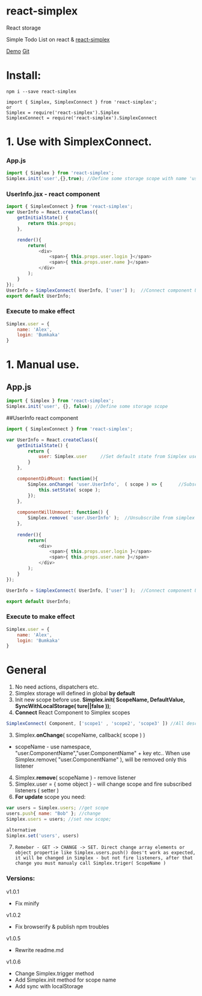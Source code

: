 # react-simplex
React storage


Simple Todo List on react & [react-simplex](https://github.com/bumkaka/react-simplex)

[Demo](http://react-simplex.ga-alex.com)
[Git](https://github.com/bumkaka/react-simplex-example)

# Install:
```
npm i --save react-simplex
```
```
import { Simplex, SimplexConnect } from 'react-simplex';
or
Simplex = require('react-simplex').Simplex
SimplexConnect = require('react-simplex').SimplexConnect

```


# 1. Use with SimplexConnect.


### App.js

```javascript
import { Simplex } from 'react-simplex';
Simplex.init('user',{},true); //Define some storage scope with name 'user', value = {}, synch with localStorage = true
```


### UserInfo.jsx - react component
```javascript
import { SimplexConnect } from 'react-simplex';
var UserInfo = React.createClass({
    getInitialState() {
        return this.props;
    },

    render(){
        return(
            <div>
                <span>{ this.props.user.login }</span>
                <span>{ this.props.user.name }</span>
            </div>
        );
    }
});
UserInfo = SimplexConnect( UserInfo, ['user'] );  //Connect component UserInfo to Simplex user scope
export default UserInfo;
```


### Execute to make effect

```javascript
Simplex.user = {
    name: 'Alex',
    login: 'Bumkaka'
}
```


# 1. Manual use.

## App.js

```javascript
import { Simplex } from 'react-simplex';
Simplex.init('user', {}, false); //Define some storage scope
```


##UserInfo react component
```javascript
import { SimplexConnect } from 'react-simplex';

var UserInfo = React.createClass({
    getInitialState() {
        return {
            user: Simplex.user     //Set default state from Simplex user scope
        }
    },

    componentDidMount: function(){
        Simplex.onChange( 'user.UserInfo',  ( scope ) => {      //Subscribe to simlex scope with namespace
            this.setState( scope );
        });
    },
    
    componentWillUnmount: function() {
        Simplex.remove( 'user.UserInfo' );  //Unsubscribe from simplex scope
    },
    
    render(){
        return(
            <div>
                <span>{ this.props.user.login }</span>
                <span>{ this.props.user.name }</span>
            </div>
        );
    }
});

UserInfo = SimplexConnect( UserInfo, ['user'] );  //Connect component UserInfo to Simplex user scope

export default UserInfo;
```


### Execute to make effect

```javascript
Simplex.user = {
    name: 'Alex',
    login: 'Bumkaka'
}

```

# General
1. No need actions, dispatchers etc.
2. Simplex storage will defined in global **by default**
3. Init new scope before use. **Simplex.init( ScopeName, DefaultValue, SyncWithLocalStorage( ture||false ))**;
4. **Connect** React Component to Simplex scopes
```javascript
SimplexConnect( Component, ['scope1' , 'scope2', 'scope3' ]) //All described scopes will listen
```
3. Simplex.**onChange**( scopeName, callback( scope ) )
- scopeName - use namespace, "user.ComponentName","user.ComponentName" + key etc..  When use Simplex.remove( "user.ComponentName" ), will be removed only this listener
4. Simplex.**remove**( scopeName ) - remove listener
5. Simplex.user = { some object } - will change scope and fire subscribed listeners ( setter )
6. **For update** scope you need:
```javascript
var users = Simplex.users; //get scope
users.push{ name: "Bob" }; //change
Simplex.users = users; //set new scope; 

alternative
Simplex.set('users', users)
```
7. `Remeber - GET -> CHANGE -> SET. Direct change array elements or object propertie like Simplex.users.push() does't work as expected, it will be changed in Simplex - but not fire listeners, after that change you must manualy call Simplex.triger( ScopeName )`



### Versions:

v1.0.1
- Fix minify

v1.0.2
- Fix browserify & publish npm troubles

v1.0.5
- Rewrite readme.md

v1.0.6
- Change Simplex.trigger method
- Add Simplex.init method for scope name
- Add sync with localStorage
